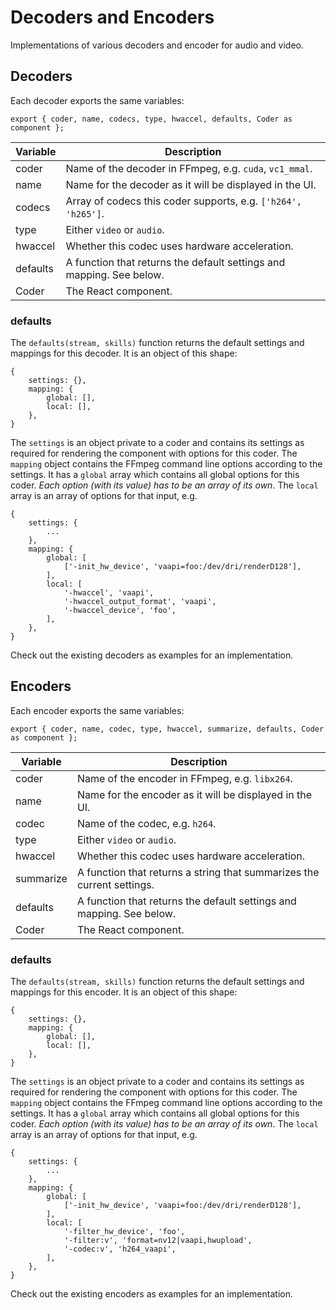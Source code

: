 # Decoders and Encoders

Implementations of various decoders and encoder for audio and video.

## Decoders

Each decoder exports the same variables:

```
export { coder, name, codecs, type, hwaccel, defaults, Coder as component };
```

| Variable | Description                                                          |
| -------- | -------------------------------------------------------------------- |
| coder    | Name of the decoder in FFmpeg, e.g. `cuda`, `vc1_mmal`.              |
| name     | Name for the decoder as it will be displayed in the UI.              |
| codecs   | Array of codecs this coder supports, e.g. `['h264', 'h265']`.        |
| type     | Either `video` or `audio`.                                           |
| hwaccel  | Whether this codec uses hardware acceleration.                       |
| defaults | A function that returns the default settings and mapping. See below. |
| Coder    | The React component.                                                 |

### defaults

The `defaults(stream, skills)` function returns the default settings and mappings for this decoder. It is an object of this shape:

```
{
	settings: {},
	mapping: {
        global: [],
        local: [],
    },
}
```

The `settings` is an object private to a coder and contains its settings as required for rendering the component
with options for this coder. The `mapping` object contains the FFmpeg command line options according to the settings.
It has a `global` array which contains all global options for this coder. _Each option (with its value) has to be
an array of its own_. The `local` array is an array of options for that input, e.g.

```
{
	settings: {
        ...
    },
	mapping: {
        global: [
            ['-init_hw_device', 'vaapi=foo:/dev/dri/renderD128'],
        ],
        local: [
            '-hwaccel', 'vaapi',
            '-hwaccel_output_format', 'vaapi',
            '-hwaccel_device', 'foo',
        ],
    },
}
```

Check out the existing decoders as examples for an implementation.

## Encoders

Each encoder exports the same variables:

```
export { coder, name, codec, type, hwaccel, summarize, defaults, Coder as component };
```

| Variable  | Description                                                            |
| --------- | ---------------------------------------------------------------------- |
| coder     | Name of the encoder in FFmpeg, e.g. `libx264`.                         |
| name      | Name for the encoder as it will be displayed in the UI.                |
| codec     | Name of the codec, e.g. `h264`.                                        |
| type      | Either `video` or `audio`.                                             |
| hwaccel   | Whether this codec uses hardware acceleration.                         |
| summarize | A function that returns a string that summarizes the current settings. |
| defaults  | A function that returns the default settings and mapping. See below.   |
| Coder     | The React component.                                                   |

### defaults

The `defaults(stream, skills)` function returns the default settings and mappings for this encoder. It is an object of this shape:

```
{
	settings: {},
	mapping: {
        global: [],
        local: [],
    },
}
```

The `settings` is an object private to a coder and contains its settings as required for rendering the component
with options for this coder. The `mapping` object contains the FFmpeg command line options according to the settings.
It has a `global` array which contains all global options for this coder. _Each option (with its value) has to be
an array of its own_. The `local` array is an array of options for that input, e.g.

```
{
	settings: {
        ...
    },
	mapping: {
        global: [
            ['-init_hw_device', 'vaapi=foo:/dev/dri/renderD128'],
        ],
        local: [
            '-filter_hw_device', 'foo',
            '-filter:v', 'format=nv12|vaapi,hwupload',
            '-codec:v', 'h264_vaapi',
        ],
    },
}
```

Check out the existing encoders as examples for an implementation.

